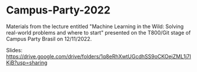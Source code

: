 # Campus-Party-2022

Materials from the lecture entitled "Machine Learning in the Wild: Solving real-world problems and where to start" presented on the T800/Git stage of Campus Party Brasil on 12/11/2022.
 
 Slides: https://drive.google.com/drive/folders/1q8eRhXwtUGcdhSS9oCKOejZML1j7IKjB?usp=sharing

